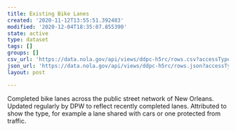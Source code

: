 ```yaml
---
title: Existing Bike Lanes
created: '2020-11-12T13:55:51.392483'
modified: '2020-12-04T18:35:07.855390'
state: active
type: dataset
tags: []
groups: []
csv_url: 'https://data.nola.gov/api/views/ddpc-h5rc/rows.csv?accessType=DOWNLOAD'
json_url: 'https://data.nola.gov/api/views/ddpc-h5rc/rows.json?accessType=DOWNLOAD'
layout: post

---
```

Completed bike lanes across the public street network of New Orleans. Updated regularly by DPW to reflect recently completed lanes. Attributed to show the type, for example a lane shared with cars or one protected from traffic.
